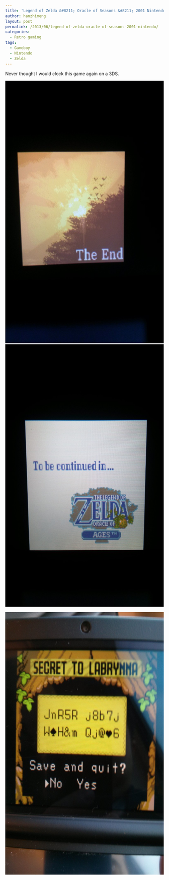 ```yaml
---
title: 'Legend of Zelda &#8211; Oracle of Seasons &#8211; 2001 Nintendo'
author: hanzhimeng
layout: post
permalink: /2013/06/legend-of-zelda-oracle-of-seasons-2001-nintendo/
categories:
  - Retro gaming
tags:
  - Gameboy
  - Nintendo
  - Zelda
---
```

Never thought I would clock this game again on a 3DS.

[<img class="alignnone size-large wp-image-810" alt="2013-06-25 00.36.13" src="/images/uploads/2013/06/2013-06-25-00.36.13-768x1024.jpg" width="625" height="833" />][1] [<img class="alignnone size-large wp-image-812" alt="2013-06-25 00.36.41" src="/images/uploads/2013/06/2013-06-25-00.36.41-768x1024.jpg" width="625" height="833" />][2]

[<img class="alignnone size-large wp-image-807" alt="2013-06-24 08.38.40" src="/images/uploads/2013/06/2013-06-24-08.38.40-768x1024.jpg" width="625" height="833" />][3]

 [1]: /images/uploads/2013/06/2013-06-25-00.36.13.jpg
 [2]: /images/uploads/2013/06/2013-06-25-00.36.41.jpg
 [3]: /images/uploads/2013/06/2013-06-24-08.38.40.jpg
